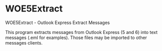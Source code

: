 # WOE5Extract
WOE5Extract - Outlook Express Extract Messages

This program extracts messages from Outlook Express (5 and 6) into text messages (.eml for examples).
Those files may be imported to other messages clients.

